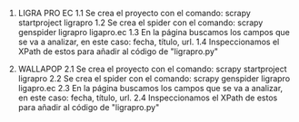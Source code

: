 1. LIGRA PRO EC
     1.1 Se crea el proyecto con el comando: scrapy startproject ligrapro
     1.2 Se crea el spider con el comando: scrapy genspider ligrapro ligapro.ec
     1.3 En la página buscamos los campos que se va a analizar, en este caso: fecha, título, url.
     1.4 Inspeccionamos el XPath de estos para añadir al código de "ligrapro.py"
     
2. WALLAPOP
	 2.1 Se crea el proyecto con el comando: scrapy startproject ligrapro
     2.2 Se crea el spider con el comando: scrapy genspider ligrapro ligapro.ec
     2.3 En la página buscamos los campos que se va a analizar, en este caso: fecha, título, url.
     2.4 Inspeccionamos el XPath de estos para añadir al código de "ligrapro.py"
     
	

          

